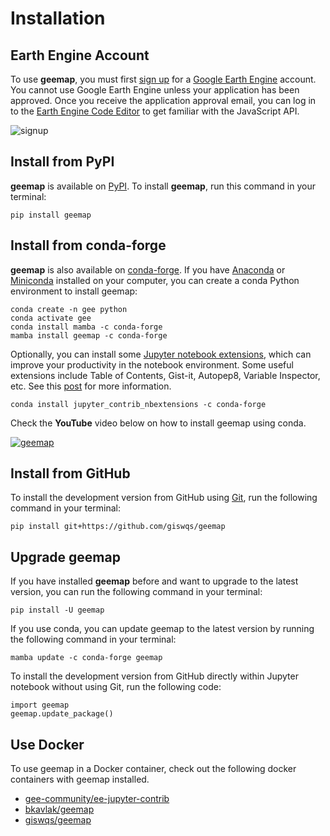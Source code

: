 # Installation

## Earth Engine Account

To use **geemap**, you must first [sign up](https://earthengine.google.com/signup/) for a [Google Earth Engine](https://earthengine.google.com/) account.
You cannot use Google Earth Engine unless your application has been approved. Once you receive the application approval email, you can log in to
the [Earth Engine Code Editor](https://code.earthengine.google.com/) to get familiar with the JavaScript API.

![signup](https://i.imgur.com/ng0FzUT.png)

## Install from PyPI

**geemap** is available on [PyPI](https://pypi.org/project/geemap/). To install **geemap**, run this command in your terminal:

    pip install geemap

## Install from conda-forge

**geemap** is also available on [conda-forge](https://anaconda.org/conda-forge/geemap). If you have
[Anaconda](https://www.anaconda.com/distribution/#download-section) or [Miniconda](https://docs.conda.io/en/latest/miniconda.html) installed on your computer, you can create a conda Python environment to install geemap:

    conda create -n gee python
    conda activate gee
    conda install mamba -c conda-forge
    mamba install geemap -c conda-forge

Optionally, you can install some [Jupyter notebook extensions](https://github.com/ipython-contrib/jupyter_contrib_nbextensions), which can improve your productivity in the notebook environment. Some useful extensions include Table of Contents, Gist-it, Autopep8, Variable Inspector, etc. See this [post](https://towardsdatascience.com/jupyter-notebook-extensions-517fa69d2231) for more information.

    conda install jupyter_contrib_nbextensions -c conda-forge

Check the **YouTube** video below on how to install geemap using conda.

[![geemap](http://img.youtube.com/vi/h0pz3S6Tvx0/0.jpg)](http://www.youtube.com/watch?v=h0pz3S6Tvx0 "Install geemap")

## Install from GitHub

To install the development version from GitHub using [Git](https://git-scm.com/), run the following command in your terminal:

    pip install git+https://github.com/giswqs/geemap

## Upgrade geemap

If you have installed **geemap** before and want to upgrade to the latest version, you can run the following command in your terminal:

    pip install -U geemap

If you use conda, you can update geemap to the latest version by running the following command in your terminal:

    mamba update -c conda-forge geemap

To install the development version from GitHub directly within Jupyter notebook without using Git, run the following code:

    import geemap
    geemap.update_package()

## Use Docker

To use geemap in a Docker container, check out the following docker containers with geemap installed.

-   [gee-community/ee-jupyter-contrib](https://github.com/gee-community/ee-jupyter-contrib/tree/master/docker/gcp_ai_deep_learning_platform)
-   [bkavlak/geemap](https://hub.docker.com/r/bkavlak/geemap)
-   [giswqs/geemap](https://hub.docker.com/r/giswqs/geemap)
